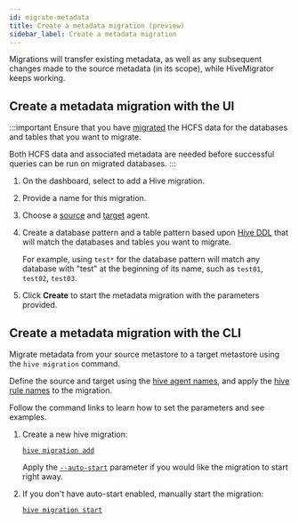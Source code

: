 ```yaml
---
id: migrate-metadata
title: Create a metadata migration (preview)
sidebar_label: Create a metadata migration
---
```


Migrations will transfer existing metadata, as well as any subsequent changes made to the source metadata (in its scope), while HiveMigrator keeps working.

## Create a metadata migration with the UI

:::important
Ensure that you have [migrated](#migrate-data) the HCFS data for the databases and tables that you want to migrate.

Both HCFS data and associated metadata are needed before successful queries can be run on migrated databases.
:::

1. On the dashboard, select to add a Hive migration.

2. Provide a name for this migration.

3. Choose a [source](./connect-metastores.md#add-source-agent) and [target](./connect-metastores.md#add-target-agents) agent.

4. Create a database pattern and a table pattern based upon [Hive DDL](https://cwiki.apache.org/confluence/display/Hive/LanguageManual+DDL#LanguageManualDDL-Show) that will match the databases and tables you want to migrate.

   For example, using `test*` for the database pattern will match any database with "test" at the beginning of its name, such as `test01`, `test02`, `test03`.

5. Click **Create** to start the metadata migration with the parameters provided.

## Create a metadata migration with the CLI

Migrate metadata from your source metastore to a target metastore using the `hive migration` command.

Define the source and target using the [hive agent names](./connect-metastores.md#add-hive-agents), and apply the [hive rule names](./define-metadata-rules.md#add-hive-rules) to the migration.

Follow the command links to learn how to set the parameters and see examples.

1. Create a new hive migration:

   [`hive migration add`](./command-reference.md#hive-migration-add)

   Apply the [`--auto-start`](./command-reference.md#optional-parameters-10) parameter if you would like the migration to start right away.

1. If you don't have auto-start enabled, manually start the migration:

   [`hive migration start`](./command-reference.md#hive-migration-start)
